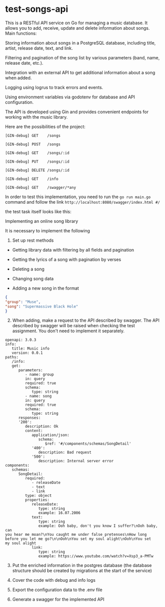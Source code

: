 # test-songs-api

This is a RESTful API service on Go for managing a music database. It allows you to add, receive, update and delete information about songs. Main functions:

Storing information about songs in a PostgreSQL database, including title, artist, release date, text, and link.

Filtering and pagination of the song list by various parameters (band, name, release date, etc.).

Integration with an external API to get additional information about a song when added.

Logging using logrus to track errors and events.

Using environment variables via godotenv for database and API configuration.

The API is developed using Gin and provides convenient endpoints for working with the music library.

Here are the possibilities of the project:

```
[GIN-debug] GET    /songs

[GIN-debug] POST   /songs

[GIN-debug] GET    /songs/:id
   
[GIN-debug] PUT    /songs/:id
   
[GIN-debug] DELETE /songs/:id
  
[GIN-debug] GET    /info
    
[GIN-debug] GET    /swagger/*any
 ```
In order to test this implementation, you need to run the `go run main.go` command and follow the link `http://localhost:8080/swagger/index.html #/`

the test task itself looks like this:

Implementing an online song library

It is necessary to implement the following

1. Set up rest methods

- Getting library data with filtering by all fields and
pagination

- Getting the lyrics of a song with pagination by verses

- Deleting a song

- Changing song data

- Adding a new song in the format

```JSON
{
"group": "Muse",
"song": "Supermassive Black Hole"
}
```

2. When adding, make a request to the API described by swagger. The API
described by swagger will be raised when checking the test assignment.
You don't need to implement it separately.

```
openapi: 3.0.3
info:
   title: Music info
   version: 0.0.1
paths:
   /info:
   get:
      parameters:
         - name: group
         in: query
         required: true
         schema:
            type: string
         - name: song
         in: query
         required: true
         schema:
            type: string
      responses:
      '200':
         description: Ok
         content:
            application/json:
               schema:
                  $ref: '#/components/schemas/SongDetail'
            '400':
               description: Bad request
            '500':
               description: Internal server error
components:
   schemas:
      SongDetail:
         required:
            - releaseDate
            - text
            - link
         type: object
         properties:
            releaseDate:
               type: string
               example: 16.07.2006
            text:
               type: string
               example: Ooh baby, don't you know I suffer?\nOoh baby, can
you hear me moan?\nYou caught me under false pretenses\nHow long
before you let me go?\n\nOoh\nYou set my soul alight\nOoh\nYou set
my soul alight
            link:
               type: string
               example: https://www.youtube.com/watch?v=Xsp3_a-PMTw
```

3. Put the enriched information in the postgres database (the database structure should
be created by migrations at the start of the service)

4. Cover the code with debug and info logs

5. Export the configuration data to the .env file

6. Generate a swagger for the implemented API
